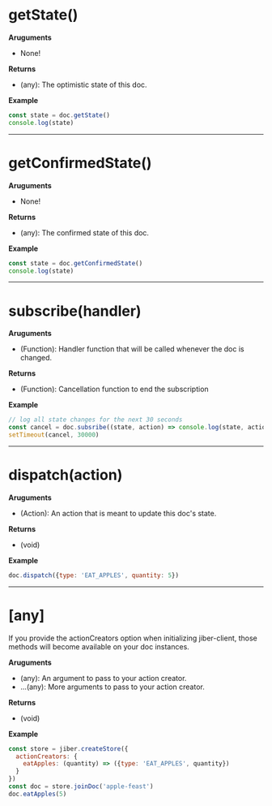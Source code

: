 # getState()
__Aruguments__  
 - None!

__Returns__  
 - (any): The optimistic state of this doc.

__Example__
``` javascript
const state = doc.getState()
console.log(state)
```
--------------------------------------------------------------------------------


# getConfirmedState()
__Aruguments__  
- None!

__Returns__  
- (any): The confirmed state of this doc.

__Example__
``` javascript
const state = doc.getConfirmedState()
console.log(state)
```
--------------------------------------------------------------------------------


# subscribe(handler)
__Aruguments__  
- (Function): Handler function that will be called whenever the doc is changed.

__Returns__  
- (Function): Cancellation function to end the subscription

__Example__
``` javascript
// log all state changes for the next 30 seconds
const cancel = doc.subsribe((state, action) => console.log(state, action))
setTimeout(cancel, 30000)
```
--------------------------------------------------------------------------------


# dispatch(action)
__Aruguments__  
- (Action): An action that is meant to update this doc's state.

__Returns__  
- (void)

__Example__
``` javascript
doc.dispatch({type: 'EAT_APPLES', quantity: 5})
```
--------------------------------------------------------------------------------


# [any]
If you provide the actionCreators option when initializing jiber-client,
those methods will become available on your doc instances.

__Aruguments__  
- (any): An argument to pass to your action creator.  
- ...(any): More arguments to pass to your action creator.

__Returns__  
- (void)

__Example__
``` javascript
const store = jiber.createStore({
  actionCreators: {
    eatApples: (quantity) => ({type: 'EAT_APPLES', quantity})
  }
})
const doc = store.joinDoc('apple-feast')
doc.eatApples(5)
```
